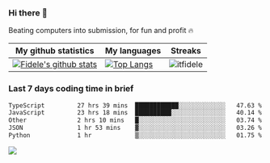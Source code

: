 ### Hi there 👋
<p>Beating computers into submission, for fun and profit 🔥</p>

|My github statistics|My languages|Streaks|
|-|-|-|
|[![Fidele's github stats](https://github-readme-stats.vercel.app/api?username=itfidele&count_private=true&show_icons=true&theme=dark&hide_title=true)](https://github.com/itfidele)|[![Top Langs](https://github-readme-stats.vercel.app/api/top-langs/?username=itfidele&show_icons=true&langs_count=8&theme=dark&layout=compact&hide_title=true)](https://github.com/itfidele)|![itfidele](https://github-readme-streak-stats.herokuapp.com/?user=itfidele&theme=dark)

### Last 7 days coding time in brief
<!--START_SECTION:waka-->

```txt
TypeScript         27 hrs 39 mins  ████████████░░░░░░░░░░░░░   47.63 %
JavaScript         23 hrs 18 mins  ██████████░░░░░░░░░░░░░░░   40.14 %
Other              2 hrs 10 mins   █░░░░░░░░░░░░░░░░░░░░░░░░   03.74 %
JSON               1 hr 53 mins    ▓░░░░░░░░░░░░░░░░░░░░░░░░   03.26 %
Python             1 hr            ▒░░░░░░░░░░░░░░░░░░░░░░░░   01.75 %
```

<!--END_SECTION:waka-->

![](https://komarev.com/ghpvc/?username=itfidele)
